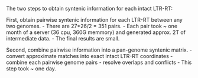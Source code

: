 
The two steps to obtain syntenic information for each intact LTR-RT:

First, obtain pairwise syntenic information for each LTR-RT between any two genomes.
	- There are 27*26/2 = 351 pairs.
	- Each pair took ~ one month of a server (36 cpu, 360G memmory) and generated approx. 2T of intermediate data.
	- The final results are small.

Second, combine pairwise information into a pan-genome syntenic matrix.
	- convert approximate matches into exact intact LTR-RT coordinates
	- combine each pairwise genome pairs
	- resolve overlaps and conflicts
	- This step took ~ one day.
